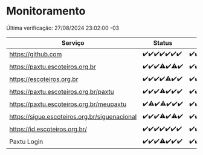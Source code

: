 # Monitoramento

Última verificação: 27/08/2024 23:02:00 -03

|Serviço|Status|Últimas 24h|
|---|---|---|
|https://github.com|<span title="2024-08-21: OK=24">✔️</span><span title="2024-08-22: OK=23">✔️</span><span title="2024-08-23: OK=24">✔️</span><span title="2024-08-24: OK=24">✔️</span><span title="2024-08-25: OK=23">✔️</span><span title="2024-08-26: OK=23">✔️</span><span title="2024-08-27: OK=2">✔️</span>|<span title="27/08/2024 00:08:00 -03 : 200">✔️</span><span title="27/08/2024 01:11:00 -03 : 200">✔️</span><span title="27/08/2024 02:07:00 -03 : 200">✔️</span><span title="27/08/2024 03:11:00 -03 : 200">✔️</span><span title="27/08/2024 04:07:00 -03 : 200">✔️</span><span title="27/08/2024 05:10:00 -03 : 200">✔️</span><span title="27/08/2024 06:08:00 -03 : 200">✔️</span><span title="27/08/2024 07:07:00 -03 : 200">✔️</span><span title="27/08/2024 08:06:00 -03 : 200">✔️</span><span title="27/08/2024 09:13:00 -03 : 200">✔️</span><span title="27/08/2024 10:13:00 -03 : 200">✔️</span><span title="27/08/2024 11:07:00 -03 : 200">✔️</span><span title="27/08/2024 12:07:00 -03 : 200">✔️</span><span title="27/08/2024 13:08:00 -03 : 200">✔️</span><span title="27/08/2024 14:06:00 -03 : 200">✔️</span><span title="27/08/2024 15:10:00 -03 : 200">✔️</span><span title="27/08/2024 16:05:00 -03 : 200">✔️</span><span title="27/08/2024 17:08:00 -03 : 200">✔️</span><span title="27/08/2024 18:06:00 -03 : 200">✔️</span><span title="27/08/2024 19:06:00 -03 : 200">✔️</span><span title="27/08/2024 20:08:00 -03 : 200">✔️</span><span title="27/08/2024 21:36:00 -03 : 200">✔️</span><span title="27/08/2024 23:02:00 -03 : 200">✔️</span>|
|https://paxtu.escoteiros.org.br|<span title="2024-08-21: OK=24">✔️</span><span title="2024-08-22: OK=23">✔️</span><span title="2024-08-23: OK=24">✔️</span><span title="2024-08-24: OK=23, Falhas=1">⚠️</span><span title="2024-08-25: OK=23">✔️</span><span title="2024-08-26: OK=21, Falhas=2">⚠️</span><span title="2024-08-27: OK=2">✔️</span>|<span title="27/08/2024 00:08:00 -03 : 200">✔️</span><span title="27/08/2024 01:11:00 -03 : 200">✔️</span><span title="27/08/2024 02:07:00 -03 : 200">✔️</span><span title="27/08/2024 03:11:00 -03 : 200">✔️</span><span title="27/08/2024 04:07:00 -03 : 200">✔️</span><span title="27/08/2024 05:10:00 -03 : 200">✔️</span><span title="27/08/2024 06:08:00 -03 : 200">✔️</span><span title="27/08/2024 07:07:00 -03 : 200">✔️</span><span title="27/08/2024 08:06:00 -03 : 200">✔️</span><span title="27/08/2024 09:13:00 -03 : 200">✔️</span><span title="27/08/2024 10:13:00 -03 : 200">✔️</span><span title="27/08/2024 11:07:00 -03 : 200">✔️</span><span title="27/08/2024 12:07:00 -03 : 200">✔️</span><span title="27/08/2024 13:08:00 -03 : 200">✔️</span><span title="27/08/2024 14:06:00 -03 : 200">✔️</span><span title="27/08/2024 15:10:00 -03 : 200">✔️</span><span title="27/08/2024 16:05:00 -03 : 200">✔️</span><span title="27/08/2024 17:08:00 -03 : 200">✔️</span><span title="27/08/2024 18:06:00 -03 : 200">✔️</span><span title="27/08/2024 19:06:00 -03 : 200">✔️</span><span title="27/08/2024 20:08:00 -03 : 200">✔️</span><span title="27/08/2024 21:36:00 -03 : 200">✔️</span><span title="27/08/2024 23:02:00 -03 : 200">✔️</span>|
|https://escoteiros.org.br|<span title="2024-08-21: OK=24">✔️</span><span title="2024-08-22: OK=23">✔️</span><span title="2024-08-23: OK=24">✔️</span><span title="2024-08-24: OK=24">✔️</span><span title="2024-08-25: OK=22, Falhas=1">⚠️</span><span title="2024-08-26: OK=23">✔️</span><span title="2024-08-27: OK=2">✔️</span>|<span title="27/08/2024 00:08:00 -03 : 200">✔️</span><span title="27/08/2024 01:11:00 -03 : 200">✔️</span><span title="27/08/2024 02:07:00 -03 : 200">✔️</span><span title="27/08/2024 03:11:00 -03 : 200">✔️</span><span title="27/08/2024 04:07:00 -03 : 200">✔️</span><span title="27/08/2024 05:10:00 -03 : 200">✔️</span><span title="27/08/2024 06:08:00 -03 : 200">✔️</span><span title="27/08/2024 07:07:00 -03 : 200">✔️</span><span title="27/08/2024 08:06:00 -03 : 200">✔️</span><span title="27/08/2024 09:13:00 -03 : 200">✔️</span><span title="27/08/2024 10:13:00 -03 : 200">✔️</span><span title="27/08/2024 11:07:00 -03 : 200">✔️</span><span title="27/08/2024 12:07:00 -03 : 200">✔️</span><span title="27/08/2024 13:08:00 -03 : 200">✔️</span><span title="27/08/2024 14:06:00 -03 : 200">✔️</span><span title="27/08/2024 15:10:00 -03 : 200">✔️</span><span title="27/08/2024 16:05:00 -03 : 200">✔️</span><span title="27/08/2024 17:08:00 -03 : 200">✔️</span><span title="27/08/2024 18:06:00 -03 : 200">✔️</span><span title="27/08/2024 19:06:00 -03 : 200">✔️</span><span title="27/08/2024 20:08:00 -03 : 200">✔️</span><span title="27/08/2024 21:36:00 -03 : 200">✔️</span><span title="27/08/2024 23:02:00 -03 : 200">✔️</span>|
|https://paxtu.escoteiros.org.br/paxtu|<span title="2024-08-21: OK=24">✔️</span><span title="2024-08-22: OK=23">✔️</span><span title="2024-08-23: OK=24">✔️</span><span title="2024-08-24: OK=23, Falhas=1">⚠️</span><span title="2024-08-25: OK=23">✔️</span><span title="2024-08-26: OK=23">✔️</span><span title="2024-08-27: OK=2">✔️</span>|<span title="27/08/2024 00:08:00 -03 : 200">✔️</span><span title="27/08/2024 01:11:00 -03 : 200">✔️</span><span title="27/08/2024 02:07:00 -03 : 200">✔️</span><span title="27/08/2024 03:11:00 -03 : 200">✔️</span><span title="27/08/2024 04:07:00 -03 : 200">✔️</span><span title="27/08/2024 05:10:00 -03 : 200">✔️</span><span title="27/08/2024 06:08:00 -03 : 200">✔️</span><span title="27/08/2024 07:07:00 -03 : 200">✔️</span><span title="27/08/2024 08:06:00 -03 : 200">✔️</span><span title="27/08/2024 09:13:00 -03 : 200">✔️</span><span title="27/08/2024 10:13:00 -03 : 200">✔️</span><span title="27/08/2024 11:07:00 -03 : 200">✔️</span><span title="27/08/2024 12:07:00 -03 : 200">✔️</span><span title="27/08/2024 13:08:00 -03 : 200">✔️</span><span title="27/08/2024 14:06:00 -03 : 200">✔️</span><span title="27/08/2024 15:10:00 -03 : 200">✔️</span><span title="27/08/2024 16:05:00 -03 : 200">✔️</span><span title="27/08/2024 17:08:00 -03 : 200">✔️</span><span title="27/08/2024 18:06:00 -03 : 200">✔️</span><span title="27/08/2024 19:06:00 -03 : 200">✔️</span><span title="27/08/2024 20:08:00 -03 : 200">✔️</span><span title="27/08/2024 21:36:00 -03 : 200">✔️</span><span title="27/08/2024 23:02:00 -03 : 200">✔️</span>|
|https://paxtu.escoteiros.org.br/meupaxtu|<span title="2024-08-21: OK=24">✔️</span><span title="2024-08-22: OK=22, Falhas=1">⚠️</span><span title="2024-08-23: OK=24">✔️</span><span title="2024-08-24: OK=23, Falhas=1">⚠️</span><span title="2024-08-25: OK=23">✔️</span><span title="2024-08-26: OK=23">✔️</span><span title="2024-08-27: OK=2">✔️</span>|<span title="27/08/2024 00:08:00 -03 : 200">✔️</span><span title="27/08/2024 01:11:00 -03 : 200">✔️</span><span title="27/08/2024 02:07:00 -03 : 200">✔️</span><span title="27/08/2024 03:11:00 -03 : 200">✔️</span><span title="27/08/2024 04:07:00 -03 : 200">✔️</span><span title="27/08/2024 05:10:00 -03 : 200">✔️</span><span title="27/08/2024 06:08:00 -03 : 200">✔️</span><span title="27/08/2024 07:07:00 -03 : 200">✔️</span><span title="27/08/2024 08:06:00 -03 : 200">✔️</span><span title="27/08/2024 09:13:00 -03 : 200">✔️</span><span title="27/08/2024 10:13:00 -03 : 200">✔️</span><span title="27/08/2024 11:07:00 -03 : 200">✔️</span><span title="27/08/2024 12:07:00 -03 : 200">✔️</span><span title="27/08/2024 13:08:00 -03 : 200">✔️</span><span title="27/08/2024 14:06:00 -03 : 200">✔️</span><span title="27/08/2024 15:10:00 -03 : 200">✔️</span><span title="27/08/2024 16:05:00 -03 : 200">✔️</span><span title="27/08/2024 17:08:00 -03 : 200">✔️</span><span title="27/08/2024 18:06:00 -03 : 200">✔️</span><span title="27/08/2024 19:06:00 -03 : 200">✔️</span><span title="27/08/2024 20:08:00 -03 : 200">✔️</span><span title="27/08/2024 21:36:00 -03 : 200">✔️</span><span title="27/08/2024 23:02:00 -03 : 200">✔️</span>|
|https://sigue.escoteiros.org.br/siguenacional|<span title="2024-08-21: OK=24">✔️</span><span title="2024-08-22: OK=23">✔️</span><span title="2024-08-23: OK=24">✔️</span><span title="2024-08-24: OK=23, Falhas=1">⚠️</span><span title="2024-08-25: OK=23">✔️</span><span title="2024-08-26: OK=21, Falhas=2">⚠️</span><span title="2024-08-27: OK=2">✔️</span>|<span title="27/08/2024 00:08:00 -03 : 200">✔️</span><span title="27/08/2024 01:11:00 -03 : 200">✔️</span><span title="27/08/2024 02:07:00 -03 : 200">✔️</span><span title="27/08/2024 03:11:00 -03 : 200">✔️</span><span title="27/08/2024 04:07:00 -03 : 200">✔️</span><span title="27/08/2024 05:10:00 -03 : 200">✔️</span><span title="27/08/2024 06:08:00 -03 : 200">✔️</span><span title="27/08/2024 07:07:00 -03 : 200">✔️</span><span title="27/08/2024 08:06:00 -03 : 200">✔️</span><span title="27/08/2024 09:13:00 -03 : 200">✔️</span><span title="27/08/2024 10:13:00 -03 : 200">✔️</span><span title="27/08/2024 11:07:00 -03 : 200">✔️</span><span title="27/08/2024 12:07:00 -03 : 200">✔️</span><span title="27/08/2024 13:08:00 -03 : 200">✔️</span><span title="27/08/2024 14:06:00 -03 : 200">✔️</span><span title="27/08/2024 15:10:00 -03 : 200">✔️</span><span title="27/08/2024 16:05:00 -03 : 200">✔️</span><span title="27/08/2024 17:08:00 -03 : 200">✔️</span><span title="27/08/2024 18:06:00 -03 : 200">✔️</span><span title="27/08/2024 19:06:00 -03 : 200">✔️</span><span title="27/08/2024 20:08:00 -03 : 200">✔️</span><span title="27/08/2024 21:36:00 -03 : 200">✔️</span><span title="27/08/2024 23:02:00 -03 : 200">✔️</span>|
|https://id.escoteiros.org.br/|<span title="2024-08-21: OK=24">✔️</span><span title="2024-08-22: OK=23">✔️</span><span title="2024-08-23: OK=24">✔️</span><span title="2024-08-24: OK=24">✔️</span><span title="2024-08-25: OK=23">✔️</span><span title="2024-08-26: OK=23">✔️</span><span title="2024-08-27: OK=2">✔️</span>|<span title="27/08/2024 00:08:00 -03 : 200">✔️</span><span title="27/08/2024 01:11:00 -03 : 200">✔️</span><span title="27/08/2024 02:07:00 -03 : 200">✔️</span><span title="27/08/2024 03:11:00 -03 : 200">✔️</span><span title="27/08/2024 04:07:00 -03 : 200">✔️</span><span title="27/08/2024 05:10:00 -03 : 200">✔️</span><span title="27/08/2024 06:08:00 -03 : 200">✔️</span><span title="27/08/2024 07:07:00 -03 : 200">✔️</span><span title="27/08/2024 08:06:00 -03 : 200">✔️</span><span title="27/08/2024 09:13:00 -03 : 200">✔️</span><span title="27/08/2024 10:13:00 -03 : 200">✔️</span><span title="27/08/2024 11:07:00 -03 : 200">✔️</span><span title="27/08/2024 12:07:00 -03 : 200">✔️</span><span title="27/08/2024 13:08:00 -03 : 200">✔️</span><span title="27/08/2024 14:06:00 -03 : 200">✔️</span><span title="27/08/2024 15:10:00 -03 : 200">✔️</span><span title="27/08/2024 16:05:00 -03 : 200">✔️</span><span title="27/08/2024 17:08:00 -03 : 200">✔️</span><span title="27/08/2024 18:06:00 -03 : 200">✔️</span><span title="27/08/2024 19:06:00 -03 : 200">✔️</span><span title="27/08/2024 20:08:00 -03 : 200">✔️</span><span title="27/08/2024 21:36:00 -03 : 200">✔️</span><span title="27/08/2024 23:02:00 -03 : 200">✔️</span>|
|Paxtu Login|<span title="2024-08-21: OK=24">✔️</span><span title="2024-08-22: OK=23">✔️</span><span title="2024-08-23: OK=24">✔️</span><span title="2024-08-24: OK=23, Falhas=1">⚠️</span><span title="2024-08-25: OK=23">✔️</span><span title="2024-08-26: OK=23">✔️</span><span title="2024-08-27: OK=2">✔️</span>|<span title="27/08/2024 00:08:00 -03 : 200">✔️</span><span title="27/08/2024 01:11:00 -03 : 200">✔️</span><span title="27/08/2024 02:07:00 -03 : 200">✔️</span><span title="27/08/2024 03:11:00 -03 : 200">✔️</span><span title="27/08/2024 04:07:00 -03 : 200">✔️</span><span title="27/08/2024 05:10:00 -03 : 200">✔️</span><span title="27/08/2024 06:08:00 -03 : 200">✔️</span><span title="27/08/2024 07:07:00 -03 : 200">✔️</span><span title="27/08/2024 08:06:00 -03 : 200">✔️</span><span title="27/08/2024 09:13:00 -03 : 200">✔️</span><span title="27/08/2024 10:13:00 -03 : 200">✔️</span><span title="27/08/2024 11:07:00 -03 : 200">✔️</span><span title="27/08/2024 12:07:00 -03 : 200">✔️</span><span title="27/08/2024 13:08:00 -03 : 200">✔️</span><span title="27/08/2024 14:06:00 -03 : 200">✔️</span><span title="27/08/2024 15:10:00 -03 : 200">✔️</span><span title="27/08/2024 16:05:00 -03 : 200">✔️</span><span title="27/08/2024 17:08:00 -03 : 200">✔️</span><span title="27/08/2024 18:06:00 -03 : 200">✔️</span><span title="27/08/2024 19:06:00 -03 : 200">✔️</span><span title="27/08/2024 20:08:00 -03 : 200">✔️</span><span title="27/08/2024 21:36:00 -03 : 200">✔️</span><span title="27/08/2024 23:02:00 -03 : 200">✔️</span>|
